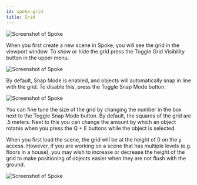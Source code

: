 ```yaml
---
id: spoke-grid
title: Grid
---
```


![Screenshot of Spoke](img/spoke-grid.png)

When you first create a new scene in Spoke, you will see the grid in the viewport window. To show or hide the grid press the Toggle Grid Visibility button in the upper menu. 

![Screenshot of Spoke](img/spoke-grid-toggle.png)

By default, Snap Mode is enabled, and objects will automatically snap in line with the grid. To disable this, press the Toggle Snap Mode button. 


![Screenshot of Spoke](img/spoke-snap-toggle.png)

You can fine tune the size of the grid by changing the number in the box next to the Toggle Snap Mode button. By default, the squares of the grid are .5 meters. Next to this you can change the amount by which an object rotates when you press the Q + E buttons while the object is selected. 

When you first load the scene, the grid will be at the height of 0 on the y access. However, if you are working on a scene that has multiple levels (e.g. floors in a house), you may wish to increase or decrease the height of the grid to make positioning of objects easier when they are not flush with the ground. 

![Screenshot of Spoke](img/spoke-increment-grid-height.png)
